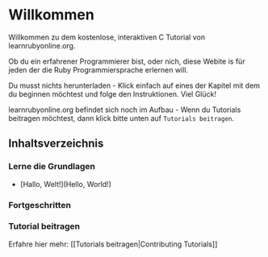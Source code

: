 # Willkommen

Willkommen zu dem kostenlose, interaktiven C Tutorial von learnrubyonline.org.

Ob du ein erfahrener Programmierer bist, oder nich, diese Webite is für jeden der die Ruby Programmiersprache erlernen will.

Du musst nichts herunterladen - Klick einfach auf eines der Kapitel mit dem du beginnen möchtest und folge den Instruktionen. Viel Glück!

learnrubyonline.org befindet sich noch im Aufbau - Wenn du Tutorials beitragen möchtest, dann klick bitte unten auf `Tutorials beitragen`.

Inhaltsverzeichnis
------------------

### Lerne die Grundlagen

- [Hallo, Welt!](Hello, World!)

### Fortgeschritten

### Tutorial beitragen

Erfahre hier mehr: [[Tutorials beitragen|Contributing Tutorials]]
